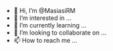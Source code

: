 - 👋 Hi, I’m @MasiasiRM
- 👀 I’m interested in ...
- 🌱 I’m currently learning ...
- 💞️ I’m looking to collaborate on ...
- 📫 How to reach me ...

<!---
MasiasiRM/MasiasiRM is a ✨ special ✨ repository because its `README.md` (this file) appears on your GitHub profile.
You can click the Preview link to take a look at your changes.
--->
